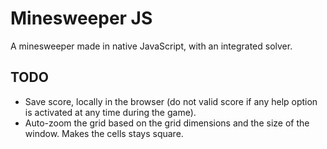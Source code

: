 # Minesweeper JS

A minesweeper made in native JavaScript, with an integrated solver.

## TODO

* Save score, locally in the browser (do not valid score if any help option is activated at any time during the game).
* Auto-zoom the grid based on the grid dimensions and the size of the window. Makes the cells stays square.
